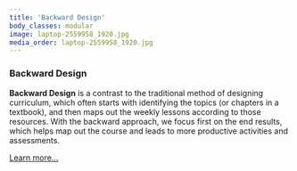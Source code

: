 ```yaml
---
title: 'Backward Design'
body_classes: modular
image: laptop-2559958_1920.jpg
media_order: laptop-2559958_1920.jpg
---
```


### Backward Design
**Backward Design** is a contrast to the traditional method of designing curriculum, which often starts with identifying the topics (or chapters in a textbook), and then maps out the weekly lessons according to those resources. With the backward approach, we focus first on the end results, which helps map out the course and leads to more productive activities and assessments.

[Learn more...](https://multi-access.twu.ca/learning-design/backwards?classes=btn,mt-4,w-content,block)